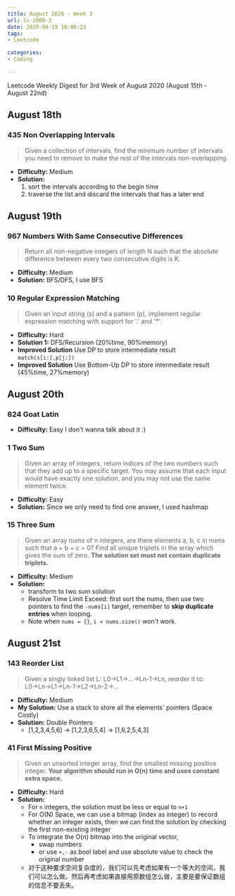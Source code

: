 ```yaml
---
title: August 2020 - Week 3
url: lc-2008-3
date: 2020-08-19 10:06:23
tags: 
- Leetcode

categories: 
- Coding

---
```


Leetcode Weekly Digest for 3rd Week of August 2020 (August 15th - August 22nd)

<!-- more -->

## August 18th

### 435 Non Overlapping Intervals

> Given a collection of intervals, find the minimum number of intervals you need to remove to make the rest of the intervals non-overlapping.

- **Difficulty:** Medium
- **Solution:** 
  1. sort the intervals according to the begin time
  2. traverse the list and discard the intervals that has a later end


## August 19th

### 967 Numbers With Same Consecutive Differences

> Return all non-negative integers of length N such that the absolute difference between every two consecutive digits is K.

- **Difficulty:** Medium
- **Solution:** BFS/DFS, I use BFS

### 10 Regular Expression Matching

> Given an input string (s) and a pattern (p), implement regular expression matching with support for '.' and '*'.

- **Difficulty:** Hard
- **Solution 1:** DFS/Recursion (20%time, 90%memory)
- **Improved Solution** Use DP to store intermediate result `match(s[i:],p[j:])`
- **Improved Solution** Use Bottom-Up DP to store intermediate result (45%time, 27%memory)

## August 20th

### 824 Goat Latin

- **Difficulty:** Easy
I don't wanna talk about it :)

### 1 Two Sum

> Given an array of integers, return indices of the two numbers such that they add up to a specific target. You may assume that each input would have exactly one solution, and you may not use the same element twice.

- **Difficulty:** Easy
- **Solution:** Since we only need to find one answer, I used hashmap

### 15 Three Sum

> Given an array nums of n integers, are there elements a, b, c in nums such that a + b + c = 0? Find all unique triplets in the array which gives the sum of zero. **The solution set must not contain duplicate triplets.**

- **Difficulty:** Medium
- **Solution:** 
  - transform to two sum solution
  - Resolve Time Limit Exceed: first sort the nums, then use two pointers to find the `-nums[i]` target, remember to **skip duplicate entries** when looping.
  - Note when `nums = {}`, `i < nums.size()` won't work. 


## August 21st

### 143 Reorder List

> Given a singly linked list L: L0→L1→…→Ln-1→Ln, reorder it to: L0→Ln→L1→Ln-1→L2→Ln-2→…

- **Difficulty:** Medium
- **My Solution:** Use a stack to store all the elements' pointers (Space Costly)
- **Solution:** Double Pointers
  - [1,2,3,4,5,6] -> [1,2,3,6,5,4] -> [1,6,2,5,4,3]


### 41 First Missing Positive

> Given an unsorted integer array, find the smallest missing positive integer. **Your algorithm should run in O(n) time and uses constant extra space.**

- **Difficulty:** Hard
- **Solution:** 
  - For `n` integers, the solution must be less or equal to `n+1`
  - For O(N) Space, we can use a bitmap (index as integer) to record whether an integer exists, then we can find the solution by checking the first non-existing integer
  - To integrate the O(n) bitmap into the original vector,
    - swap numbers
    - or use `+,-` as bool label and use absolute value to check the original number
  - 对于这种要求空间复杂度的，我们可以先考虑如果有一个等大的空间，我们可以怎么做。然后再考虑如果直接用原数组怎么做，主要是要保证数组的信息不要丢失。
